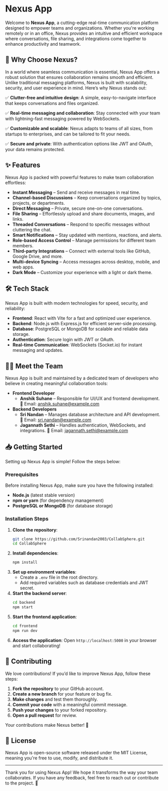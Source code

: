 # Nexus App

Welcome to **Nexus App**, a cutting-edge real-time communication platform designed to empower teams and organizations. Whether you're working remotely or in an office, Nexus provides an intuitive and efficient workspace where conversations, file sharing, and integrations come together to enhance productivity and teamwork.

## 🚀 Why Choose Nexus?

In a world where seamless communication is essential, Nexus App offers a robust solution that ensures collaboration remains smooth and efficient. Unlike traditional messaging platforms, Nexus is built with scalability, security, and user experience in mind. Here’s why Nexus stands out:

✅ **Clutter-free and intuitive design**: A simple, easy-to-navigate interface that keeps conversations and files organized.

✅ **Real-time messaging and collaboration**: Stay connected with your team with lightning-fast messaging powered by WebSockets.

✅ **Customizable and scalable**: Nexus adapts to teams of all sizes, from startups to enterprises, and can be tailored to fit your needs.

✅ **Secure and private**: With authentication options like JWT and OAuth, your data remains protected.

## ✨ Features

Nexus App is packed with powerful features to make team collaboration effortless:

- **Instant Messaging** – Send and receive messages in real time.
- **Channel-based Discussions** – Keep conversations organized by topics, projects, or departments.
- **Direct Messaging** – Private, secure one-on-one conversations.
- **File Sharing** – Effortlessly upload and share documents, images, and links.
- **Threaded Conversations** – Respond to specific messages without cluttering the chat.
- **Smart Notifications** – Stay updated with mentions, reactions, and alerts.
- **Role-based Access Control** – Manage permissions for different team members.
- **Third-party Integrations** – Connect with external tools like GitHub, Google Drive, and more.
- **Multi-device Syncing** – Access messages across desktop, mobile, and web apps.
- **Dark Mode** – Customize your experience with a light or dark theme.

## 🛠️ Tech Stack

Nexus App is built with modern technologies for speed, security, and reliability:

- **Frontend**: React with Vite for a fast and optimized user experience.
- **Backend**: Node.js with Express.js for efficient server-side processing.
- **Database**: PostgreSQL or MongoDB for scalable and reliable data storage.
- **Authentication**: Secure login with JWT or OAuth.
- **Real-time Communication**: WebSockets (Socket.io) for instant messaging and updates.

## 👨‍💻 Meet the Team

Nexus App is built and maintained by a dedicated team of developers who believe in creating meaningful collaboration tools:

- **Frontend Developer**
  - **Anshik Suhane** – Responsible for UI/UX and frontend development. 📧 Email: anshik.suhane@example.com
- **Backend Developers**
  - **Sri Nandan** – Manages database architecture and API development. 📧 Email: sri.nandan@example.com
  - **Jagannath Sethi** – Handles authentication, WebSockets, and integrations. 📧 Email: jagannath.sethi@example.com

## 📥 Getting Started

Setting up Nexus App is simple! Follow the steps below:

### Prerequisites

Before installing Nexus App, make sure you have the following installed:

- **Node.js** (latest stable version)
- **npm or yarn** (for dependency management)
- **PostgreSQL or MongoDB** (for database storage)

### Installation Steps

1. **Clone the repository**:
   ```sh
   git clone https://github.com/Srinandan2003/CollabSphere.git
   cd CollabSphere
   ```
2. **Install dependencies**:
   ```sh
   npm install
   ```
3. **Set up environment variables**:
   - Create a `.env` file in the root directory.
   - Add required variables such as database credentials and JWT secret.
4. **Start the backend server**:
   ```sh
   cd backend
   npm start
   ```
5. **Start the frontend application**:
   ```sh
   cd frontend
   npm run dev
   ```
6. **Access the application**:
   Open `http://localhost:5000` in your browser and start collaborating!

## 🤝 Contributing

We love contributions! If you’d like to improve Nexus App, follow these steps:

1. **Fork the repository** to your GitHub account.
2. **Create a new branch** for your feature or bug fix.
3. **Make changes** and test them thoroughly.
4. **Commit your code** with a meaningful commit message.
5. **Push your changes** to your forked repository.
6. **Open a pull request** for review.

Your contributions make Nexus better! 🎉

## 📜 License

Nexus App is open-source software released under the MIT License, meaning you're free to use, modify, and distribute it.

---

Thank you for using Nexus App! We hope it transforms the way your team collaborates. If you have any feedback, feel free to reach out or contribute to the project. 🚀


